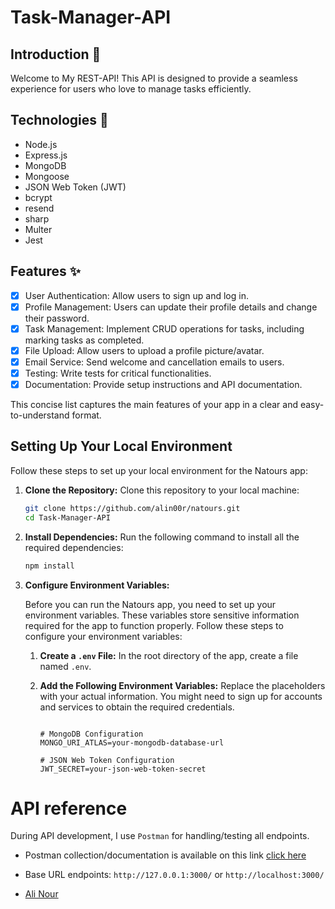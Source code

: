 ﻿# Task-Manager-API
  
## Introduction 🌟
Welcome to My REST-API! This API is designed to provide a seamless experience for users who love to manage tasks efficiently.

## Technologies 🚀

- Node.js
- Express.js
- MongoDB
- Mongoose
- JSON Web Token (JWT)
- bcrypt
- resend
- sharp
- Multer
- Jest

## Features ✨

- [x] User Authentication: Allow users to sign up and log in.
- [x] Profile Management: Users can update their profile details and change their password.
- [x] Task Management: Implement CRUD operations for tasks, including marking tasks as completed.
- [x] File Upload: Allow users to upload a profile picture/avatar.
- [x] Email Service: Send welcome and cancellation emails to users.
- [x] Testing: Write tests for critical functionalities.
- [x] Documentation: Provide setup instructions and API documentation.

This concise list captures the main features of your app in a clear and easy-to-understand format.

## Setting Up Your Local Environment

Follow these steps to set up your local environment for the Natours app:

1. **Clone the Repository:**
   Clone this repository to your local machine:
   ```bash
   git clone https://github.com/alin00r/natours.git
   cd Task-Manager-API
   ```
2. **Install Dependencies:**
   Run the following command to install all the required dependencies:
   ```bash
   npm install
   ```
3. **Configure Environment Variables:**

   Before you can run the Natours app, you need to set up your environment variables. These variables store sensitive information required for the app to function properly. Follow these steps to configure your environment variables:

   1. **Create a `.env` File:**
      In the root directory of the app, create a file named `.env`.

   2. **Add the Following Environment Variables:**
      Replace the placeholders with your actual information. You might need to sign up for accounts and services to obtain the required credentials.

      ```dotenv

      # MongoDB Configuration
      MONGO_URI_ATLAS=your-mongodb-database-url

      # JSON Web Token Configuration
      JWT_SECRET=your-json-web-token-secret

      ```

# API reference

During API development, I use `Postman` for handling/testing all endpoints.

- Postman collection/documentation is available on this link [click here](https://documenter.getpostman.com/view/28708948/2sA2r3b7CB)
- Base URL endpoints: `http://127.0.0.1:3000/` or `http://localhost:3000/`



- [Ali Nour](https://github.com/alin00r)

